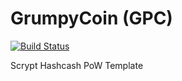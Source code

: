 GrumpyCoin (GPC)
===========

[![Build Status](https://travis-ci.org/RazorLove/grumpycoin.png?branch=master)](https://travis-ci.org/RazorLove/grumpycoin)


Scrypt Hashcash PoW Template
